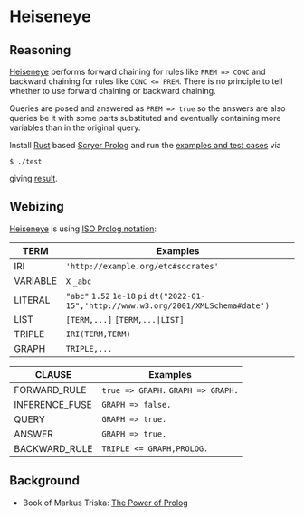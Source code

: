 # Heiseneye

## Reasoning

[Heiseneye](https://github.com/IDLabResearch/Heiseneye) performs forward chaining for rules like `PREM => CONC` and backward chaining for rules like `CONC <= PREM`.
There is no principle to tell whether to use forward chaining or backward chaining.

Queries are posed and answered as `PREM => true` so the answers are also queries be it with some parts
substituted and eventually containing more variables than in the original query.

Install [Rust](https://www.rust-lang.org/) based [Scryer Prolog](https://github.com/mthom/scryer-prolog#installing-scryer-prolog)
and run the [examples and test cases](./etc) via
```
$ ./test
```
giving [result](./result.pl).

## Webizing

[Heiseneye](https://github.com/IDLabResearch/Heiseneye) is using [ISO Prolog notation](https://en.wikipedia.org/wiki/Prolog#ISO_Prolog):

TERM            | Examples
----------------|---------
IRI             | `'http://example.org/etc#socrates'`
VARIABLE        | `X` `_abc`
LITERAL         | `"abc"` `1.52` `1e-18` `pi` `dt("2022-01-15",'http://www.w3.org/2001/XMLSchema#date')`
LIST            | `[TERM,...]` `[TERM,...\|LIST]`
TRIPLE          | `IRI(TERM,TERM)`
GRAPH           | `TRIPLE,...`

CLAUSE          | Examples
----------------|---------
FORWARD_RULE    | `true => GRAPH.` `GRAPH => GRAPH.`
INFERENCE_FUSE  | `GRAPH => false.`
QUERY           | `GRAPH => true.`
ANSWER          | `GRAPH => true.`
BACKWARD_RULE   | `TRIPLE <= GRAPH,PROLOG.`

## Background

- Book of Markus Triska: [The Power of Prolog](https://www.metalevel.at/prolog)
